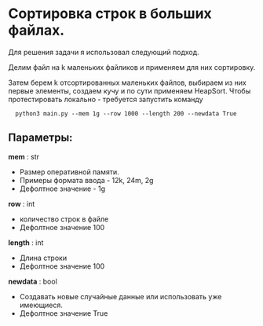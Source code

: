 # Сортировка строк в больших файлах.

Для решения задачи я использовал следующий подход. 

Делим файл на k маленьких файликов и применяем для них сортировку.

Затем берем k отсортированных маленьких файлов, выбираем из них первые элементы, создаем кучу и по сути применяем HeapSort. 
Чтобы протестировать локально - требуется запустить команду 

  ```
    python3 main.py --mem 1g --row 1000 --length 200 --newdata True
  ```

## Параметры:

  __mem__ : str
      
  * Размер оперативной памяти. 
  * Примеры формата ввода - 12k, 24m, 2g
  * Дефолтное значение - 1g
  
  __row__ : int 
  * количество строк в файле
  * Дефолтное значение 100
  
  __length__ : int
  * Длина строки
  * Дефолтное значение 100
  
  __newdata__ : bool 
  * Создавать новые случайные данные или использовать уже имеющиеся.
  * Дефолтное значение True 
  
  
  
  
  
